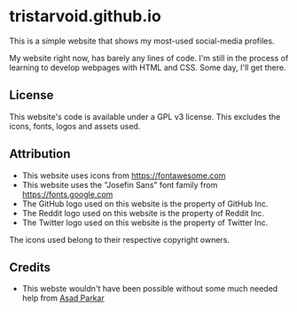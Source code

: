 # tristarvoid.github.io

This is a simple website that shows my most-used social-media profiles.

My website right now, has barely any lines of code. I'm still in the process of learning to develop webpages with HTML and CSS. Some day, I'll get there.

## License

This website's code is available under a GPL v3 license. This excludes the icons, fonts, logos and assets used.

## Attribution

- This website uses icons from https://fontawesome.com
- This website uses the "Josefin Sans" font family from https://fonts.google.com
- The GitHub logo used on this website is the property of GitHub Inc.
- The Reddit logo used on this website is the property of Reddit Inc.
- The Twitter logo used on this website is the property of Twitter Inc.

The icons used belong to their respective copyright owners.

## Credits

- This webste wouldn't have been possible without some much needed help from [Asad Parkar](https://github.com/asadparkar)

